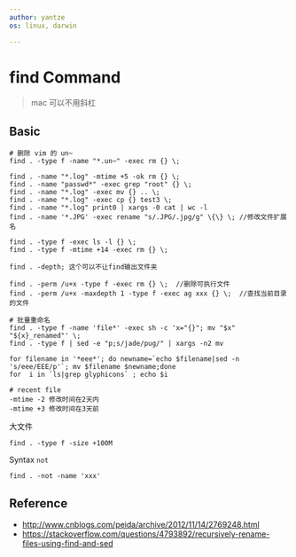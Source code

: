```yaml
---
author: yantze
os: linux, darwin

---
```



# find Command

> mac 可以不用斜杠

## Basic
```
# 删除 vim 的 un~
find . -type f -name "*.un~" -exec rm {} \;

find . -name "*.log" -mtime +5 -ok rm {} \;
find . -name "passwd*" -exec grep "root" {} \;
find . -name "*.log" -exec mv {} .. \;
find . -name "*.log" -exec cp {} test3 \;
find . -name "*.log" print0 | xargs -0 cat | wc -l
find . -name '*.JPG' -exec rename "s/.JPG/.jpg/g" \{\} \; //修改文件扩展名

find . -type f -exec ls -l {} \;
find . -type f -mtime +14 -exec rm {} \;

find . -depth; 这个可以不让find输出文件夹

find . -perm /u+x -type f -exec rm {} \;  //删除可执行文件
find . -perm /u+x -maxdepth 1 -type f -exec ag xxx {} \;  //查找当前目录的文件

# 批量重命名
find . -type f -name 'file*' -exec sh -c 'x="{}"; mv "$x" "${x}_renamed"' \;
find . -type f | sed -e "p;s/jade/pug/" | xargs -n2 mv

for filename in '*eee*'; do newname=`echo $filename|sed -n 's/eee/EEE/p'`; mv $filename $newname;done
for  i in `ls|grep glyphicons` ; echo $i

# recent file
-mtime -2 修改时间在2天内
-mtime +3 修改时间在3天前
```

大文件
```
find . -type f -size +100M
```

Syntax `not`
```
find . -not -name 'xxx'
```


## Reference
- http://www.cnblogs.com/peida/archive/2012/11/14/2769248.html
- https://stackoverflow.com/questions/4793892/recursively-rename-files-using-find-and-sed
